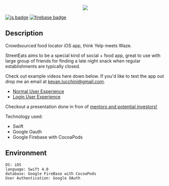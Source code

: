<p align="center">
<img src="https://i.postimg.cc/BvgFvmJp/logo-1x.jpg"/>
</p>

[![js badge](https://img.shields.io/badge/platform-ios-blue)](https://shields.io/)
[![firebase badge](https://img.shields.io/badge/databse-FireBase-red)](https://shields.io/)

## Description
Crowdsourced food locator iOS app, think Yelp meets Waze.

StreetEats aims to be a special kind of social + food app, great to use with large group of friends for finding a late night snack when regular establishments are typically closed.

Check out example videos here down below. If you'd like to test the app out drop me an email at kevan.lucchini@gmail.com.

 * [Normal User Experience](https://youtu.be/dHWVvyYUqU4)
 * [ Login User Experience](https://youtu.be/2r-andudDsU)

Checkout a presentation done in fron of [mentors and potential investors!](https://www.youtube.com/watch?v=HLNmjZFmp04&list=PLlLHfkTcnvmO1hrfh9x4N8i6qgbv7zSmQ&index=5&t=0s)

Technology used:
- Swift
- Google Oauth
- Google Firebase with CocoaPods

## Environment

    OS: iOS
    language: Swift 4.0
    database: Google FireBase with CocoaPods
    User Authentication: Google OAuth 
